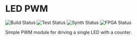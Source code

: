 # LED PWM

![Build Status](https://img.shields.io/badge/build-passes-green)
![Test  Status](https://img.shields.io/badge/test-N/A-lightgrey)
![Synth Status](https://img.shields.io/badge/synthesis-passes-green)
![FPGA  Status](https://img.shields.io/badge/fpga-passes-green)

Simple PWM module for driving a single LED with a counter.

